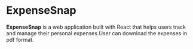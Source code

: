 # ExpenseSnap

**ExpenseSnap** is a web application built with React that helps users track and manage their personal expenses.User can download the expenses in pdf format.


